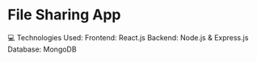 # File Sharing App

💻 Technologies Used: 
Frontend: React.js
Backend: Node.js & Express.js
Database: MongoDB


